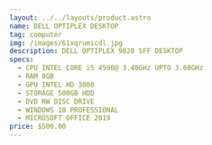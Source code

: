 ```yaml
---
layout: ../../layouts/product.astro
name: DELL OPTIPLEX DESKTOP
tag: computer
img: /images/61xqrumicdl.jpg
description: D﻿ELL OPTIPLEX 9020 SFF DESKTOP
specs:
  - CPU INTEL CORE i5 4590@ 3.40GHz UPTO 3.60GHz
  - RAM 8GB
  - GPU INTEL HD 3000
  - STORAGE 500GB HDD
  - DVD RW DISC DRIVE
  - WINDOWS 10 PROFESSIONAL
  - MICROSOFT OFFICE 2019
price: $500.00
---
```

